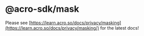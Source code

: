 # @acro-sdk/mask

Please see [https://learn.acro.so/docs/privacy/masking](https://learn.acro.so/docs/privacy/masking/) for the latest docs!
